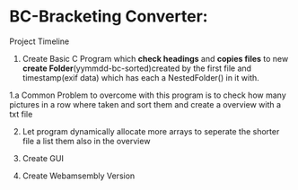 # BC-Bracketing Converter:

Project Timeline
1. Create Basic C Program which **check headings** and **copies files** to new **create Folder**(yymmdd-bc-sorted)created by the first file and timestamp(exif data) which has each a NestedFolder() in it with.

1.a Common Problem to overcome with this program is to check how many pictures in a row where taken and sort them and create a overview with a txt file

2. Let program dynamically allocate more arrays to seperate the shorter file a list them also in the overview

3. Create GUI
4. Create Webamsembly Version